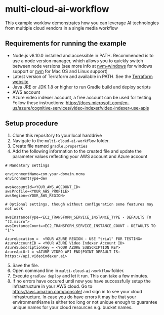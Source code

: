 # multi-cloud-ai-workflow

This example worklow demonstrates how you can leverage AI technologies from multiple cloud vendors in a single media workflow


## Requirements for running the example
* Node.js v8.10.0 installed and accessible in PATH. Recommended is to use a node version manager, which allows you to quickly switch between node versions (see more info at [nvm-windows](https://github.com/coreybutler/nvm-windows) for windows support or [nvm](https://github.com/creationix/nvm) for Mac OS and Linux support)
* Latest version of Terraform and available in PATH. See the [Terraform website](https://www.terraform.io/)
* Java JRE or JDK 1.8 or higher to run Gradle build and deploy scripts
* AWS account
* Azure video indexer account, a free account can be used for testing. Follow these instructions: https://docs.microsoft.com/en-us/azure/cognitive-services/video-indexer/video-indexer-use-apis


## Setup procedure
1. Clone this repository to your local harddrive
2. Navigate to the `multi-cloud-ai-workflow` folder.
3. Create file named `gradle.properties`
4. Add the following information to the created file and update the parameter values reflecting your AWS account and Azure account 
```
# Mandatory settings

environmentName=com.your-domain.mcma
environmentType=dev

awsAccountId=<YOUR_AWS_ACCOUNT_ID>
awsProfile=<YOUR_AWS_PROFILE>
awsRegion=<YOUR_AWS_REGION>

# Optional settings, though without configuration some features may not work

awsInstanceType=<EC2_TRANSFORM_SERVICE_INSTANCE_TYPE - DEFAULTS TO "t2.micro">
awsInstanceCount=<EC2_TRANSFORM_SERVICE_INSTANCE_COUNT - DEFAULTS TO "1">

AzureLocation =  <YOUR AZURE REGION - USE "trial" FOR TESTING>
AzureAccountID = <YOUR AZURE Video Indexer Account ID> 
AzureSubscriptionKey = <YOUR AZURE SUBSCRIPTION KEY>
AzureApiUrl = <AZURE VIDEO API END[POINT DEFAULT IS: https://api.videoindexer.ai>

```

5. Save the file.
6. Open command line in `multi-cloud-ai-workflow` folder.
7. Execute `gradlew deploy` and let it run. This can take a few minutes.
8. If no errors have occured until now you have successfully setup the infrastructure in your AWS cloud. Go to https://aws.amazon.com/console/ and sign in to see your cloud infrastructure. In case you do have errors it may be that your environmentName is either too long or not unique enough to guarantee unique names for your cloud resources e.g. bucket names.
